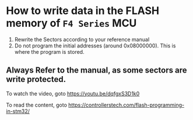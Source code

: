 # How to write data in the FLASH memory of ```F4 Series``` MCU


1. Rewrite the Sectors according to your reference manual
2. Do not program the initial addresses (around 0x08000000). This is where the program is stored.

## Always Refer to the manual, as some sectors are write protected.

To watch the video, goto https://youtu.be/dqfgxS3D1k0

To read the content, goto https://controllerstech.com/flash-programming-in-stm32/
